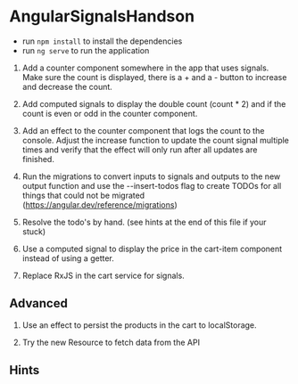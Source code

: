 # AngularSignalsHandson

- run `npm install` to install the dependencies
- run `ng serve` to run the application


1. Add a counter component somewhere in the app that uses signals. Make sure the count is displayed, there is a + and a - button to increase and decrease the count.

1. Add computed signals to display the double count (count * 2) and if the count is even or odd in the counter component. 

1. Add an effect to the counter component that logs the count to the console. Adjust the increase function to update the count signal multiple times and verify that the effect will only run after all updates are finished.

1. Run the migrations to convert inputs to signals and outputs to the new output function and use the --insert-todos flag to create TODOs for all things that could not be migrated (https://angular.dev/reference/migrations)

1. Resolve the todo's by hand. (see hints at the end of this file if your stuck)

1. Use a computed signal to display the price in the cart-item component instead of using a getter.

1. Replace RxJS in the cart service for signals.

## Advanced
1. Use an effect to persist the products in the cart to localStorage.

1. Try the new Resource to fetch data from the API

## Hints

